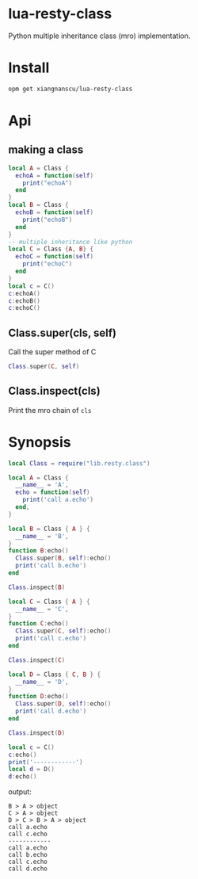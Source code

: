 # lua-resty-class

Python multiple inheritance class (mro) implementation.

# Install

```sh
opm get xiangnanscu/lua-resty-class
```

# Api

## making a class

```lua
local A = Class {
  echoA = function(self)
    print("echoA")
  end
}
local B = Class {
  echoB = function(self)
    print("echoB")
  end
}
-- multiple inheritance like python
local C = Class {A, B} {
  echoC = function(self)
    print("echoC")
  end
}
local c = C()
c:echoA()
c:echoB()
c:echoC()
```

## Class.super(cls, self)

Call the super method of C

```lua
Class.super(C, self)
```

## Class.inspect(cls)

Print the mro chain of `cls`

# Synopsis

```lua
local Class = require("lib.resty.class")

local A = Class {
  __name__ = 'A',
  echo = function(self)
    print('call a.echo')
  end,
}

local B = Class { A } {
  __name__ = 'B',
}
function B:echo()
  Class.super(B, self):echo()
  print('call b.echo')
end

Class.inspect(B)

local C = Class { A } {
  __name__ = 'C',
}
function C:echo()
  Class.super(C, self):echo()
  print('call c.echo')
end

Class.inspect(C)

local D = Class { C, B } {
  __name__ = 'D',
}
function D:echo()
  Class.super(D, self):echo()
  print('call d.echo')
end

Class.inspect(D)

local c = C()
c:echo()
print('------------')
local d = D()
d:echo()
```

output:

```
B > A > object
C > A > object
D > C > B > A > object
call a.echo
call c.echo
------------
call a.echo
call b.echo
call c.echo
call d.echo
```
